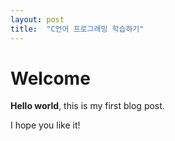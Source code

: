 ```yaml
---
layout: post
title:  "C언어 프로그래밍 학습하기"
---
```


# Welcome

**Hello world**, this is my first blog post.

I hope you like it!

